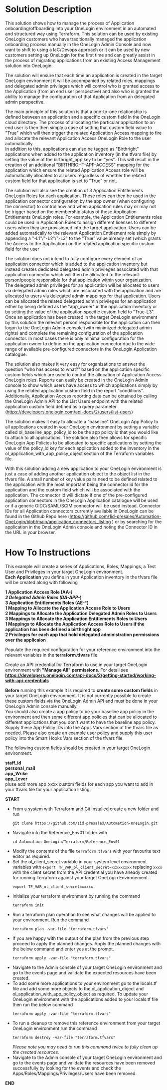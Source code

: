 # Solution Description
This solution shows how to manage the process of Application onboarding/offboarding into your OneLogin environment in an automated and structured way using Terraform. This solution can be used by existing OneLogin customers who have traditionally managed the application onboarding process manually in the OneLogin Admin Console and now want to shift to using a IaC/Devops approach or it can be used by new customers setting up OneLogin for the first time and can greatly assist in the process of migrating applications from an existing Access Management solution into OneLogin.<br>

The solution will ensure that each time an application is created in the target OneLogin environment it will be accompanied by related roles, mappings and delegated admin privileges which will control who is granted access to the Application (from an end user perspective) and also who is granted the ability to manage the configuration of that Application from an delegated admin perspective.<br>

The main principle of this solution is that a one-to-one relationship is defined between an application and a specific custom field in the OneLogin cloud directory. The process of allocating the particular application to an end user is then then simply a case of setting that custom field value to "True" which will then trigger the related Application Access mapping to fire and allocate the relevant Application Access OneLogin Role to the user automatically.<br>
In addition to this, applications can also be tagged as "Birthright" applications when added to the application inventory (in the tfvars file) by setting the value of the birthright_app key to be "yes". This will result in the creation of an additional "BIRTHRIGHT-APP-ACCESS" mapping for the application which ensure the related Application Access role will be automatically allocated to all users regardless of whether the related custom field for that application is set to "True" or not.<br>

The solution will also see the creation of 3 Application Entitlements OneLogin Roles for each application. These roles can then be used in the application connector configuration by the app owner (when configuring the connector) to control how and when application rules may or may not be trigger based on the membership status of these Application Entitlements OneLogin roles. For example, the Application Entitlements roles could be used in Application Rules to assign different licenses to different users when they are provisioned into the target application. Users can be added automatically to the relevant Application Entitlement role simply by appending a "-L1"/"-L2"/"-L3" to the "True" value already set (which grants the Access to the Application) on the related application specific custom field for the user <br>

The solution does not intend to fully configure every element of an application connector which is added to the application inventory but instead creates dedicated delegated admin privileges associated with that application connector which will then be allocated to the relevant person/people responsible for that application within your organization.<br> 
The delegated admin privileges for an application will be allocated to users via delegated admin roles which are associated with the application and are allocated to users via delegated admin mappings for that application. Users can be allocated the related delegated admin privileges for an application either by being defined as the "app_owner" in the application inventory or by setting the value of the application specific custom field to "True-L3".<br>
Once an application has been created in the target OneLogin environment by this solution the relevant person responsible for the application can then logon to the OneLogin Admin console (with minimized delegated admin rights) and complete the remaining configuration of the application connector. In most cases there is only minimal configuration for the application owner to define on the application connector due to the wide range of available pre-configured connectors in the OneLogin Application catalogue.   

The solution also makes it very easy for organizations to answer the question "who has access to what?" based on the application specific custom fields which are used to control the allocation of Application Access OneLogin roles. Reports can easily be created in the OneLogin Admin console to show which users have access to which applications simply by using the related application custom field in the report "conditions". Additionally, Application Access reporting data can be obtained by calling the OneLogin Admin API to the List Users endpoint with the related application custom field defined as a query parameter (https://developers.onelogin.com/api-docs/2/users/list-users) <br>

The solution makes it easy to allocate a "baseline" OneLogin App Policy to all applications created in your OneLogin environment by setting a variable called ol_baseline_app_policy_id to be the app policy id that you would like to attach to all applications. The solution also then allows for specific OneLogin App Policies to be allocated to specific applications by setting the value of the policy_id key for each application added to the inventory in the ol_application_with_app_policy_object section of the Terraform variables file.

With this solution adding a new application to your OneLogin environment is just a case of adding another application object to the object list in the tfvars file. A small number of key value pairs need to be defined related to the application with the most important being the connector id for the application and the custom field which will be associated with the application. The connector id will dictate if one of the pre-configured application connectors in the OneLogin Application catalogue will be used or if a generic OIDC/SAML/SCIM connector will be used instead. Connector IDs for all Application connectors currently available in OneLogin can be found in the Github Repo here (https://github.com/1id-presales/Automation-OneLogin/blob/main/application_connectors_listing ) or by searching for the application in the OneLogin Admin console and noting the Connector ID in the URL in your browser.<br>

# How To Instructions

This example will create a series of Applications, Roles, Mappings, a Test User and Privileges in your target OneLogin environment. <br>
**Each Application** you define in your Application inventory in the tfvars file will be created along with following <br>

**1 Application Access Role (AA-*****)** <br>
**2 Delegated Admin Roles (DA-APP-*****)** <br>
**3 Application Entitlements Roles (AE-*****)** <br>
**1 Mapping to Allocate the Application Access Role to Users** <br>
**2 Mappings to Allocate the Application Delegated Admin Roles to Users** <br>
**3 Mappings to Allocate the Application Entitlements Roles to Users** <br>
**1 Mappings to Allocate the Application Access Role to Users if the application has been defined a birthright app** <br>
**2 Privileges for each app that hold delegated administration permissions over the applicaion** <br>



Populate the required configuration for your reference environment into the relevant variables in the **terraform.tfvars** file.<br>


Create an API credential for Terraform to use in your target OneLogin environment with **"Manage All" permissions**. For detail see **https://developers.onelogin.com/api-docs/2/getting-started/working-with-api-credentials** 

**Before** running this example it is required to **create some custom fields** in your target OneLogin environment. It is not currently possible to create these custom fields via the OneLogin Admin API and must be done in your OneLogin Admin console manually. <br>
You should also create a app policy to be your baseline app policy in the environment and then some different app policies that can be allocated to different applications that you don't want to have the baseline app policy. Supply these App Policy IDs into the Apps Vars section of the tfvars file as needed.
Please also create an example user policy and supply this user policy into the Smart Hooks Vars section of the tfvars file.

The following custom fields should be created in your target OneLogin environment. <br>

**staff_id** <br>
**personal_mail** <br>
**app_Wrike** <br>
**app_Lever** <br>
pluse add more app_xxxx custom fields for each app you want to add in your tfvars file for your application listing.


**START**
- From a system with Terraform and Git installed create a new folder and run 
<br><pre>`git clone https://github.com/1id-presales/Automation-OneLogin.git`</pre>
- Navigate into the Reference_Env01 folder with 
<br><pre>`cd Automation-OneLogin/Terraform/Reference_Env01`</pre>
- Modify the contents of the file `terraform.tfvars` with your favourite text editor as required.
- Set the ol_client_secret variable in your system level environment variables with `export TF_VAR_ol_client_secret=xxxxxxxxx` replacing `xxxx` with the client secret from the API credential you have already created for running Terraform against your target OneLogin Environement.
<br><pre>`export TF_VAR_ol_client_secret=xxxxx`</pre>
- Initialize your terraform environment by running the command 
<br><pre>`terraform init`</pre>
- Run a terraform plan operation to see what changes will be applied to your environment. Run the command 
<br><pre>`terraform plan -var-file "terraform.tfvars"`</pre>
- If you are happy with the output of the plan from the previous step proceed to apply the planned changes. Apply the planned changes with the below command and enter yes at the prompt.
<br><pre>`terraform apply -var-file "terraform.tfvars"`</pre> 
- Navigate to the Admin console of your target OneLogin environment and go to the events page and validate the expected resources have been created.
- To add some more applications to your environment go to the locals.tf file and add some more objects to the ol_application_object and ol_application_with_app_policy_object as required. To update your OneLogin environment with the applications added to your locals.tf file then run the below command
<br><pre>`terraform apply -var-file "terraform.tfvars"`</pre> 
- To run a cleanup to remove this reference environment  from your target OneLogin environment run the command 
<br><pre>`terraform destroy -var-file "terraform.tfvars"`</pre>
_Please note you may need to run this command twice to fully clean up the created resources._
- Navigate to the Admin console of your target OneLogin environment and go to the events page and validate the resources have been removed successfully by looking for the events and check the Apps/Roles/Mappings/Privileges/Users have been removed.<br>

**END**
